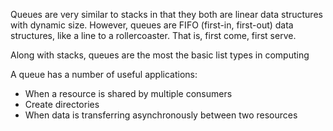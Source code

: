 
Queues are very similar to stacks in that they both are linear data structures with dynamic size. However, queues are FIFO (first-in, first-out) data structures, like a line to a rollercoaster. That is, first come, first serve.

Along with stacks, queues are the most the basic list types in computing

A queue has a number of useful applications:
- When a resource is shared by multiple consumers
- Create directories
- When data is transferring asynchronously between two resources

